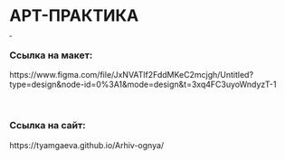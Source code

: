 <h1>АРТ-ПРАКТИКА</h1>
<hr color="orange" width="4px">
<h3>Ссылка на макет:</h3>
<p>https://www.figma.com/file/JxNVATlf2FddMKeC2mcjgh/Untitled?type=design&node-id=0%3A1&mode=design&t=3xq4FC3uyoWndyzT-1</p>
<br>
<h3>Ссылка на сайт:</h3>
<p>https://tyamgaeva.github.io/Arhiv-ognya/</p>
